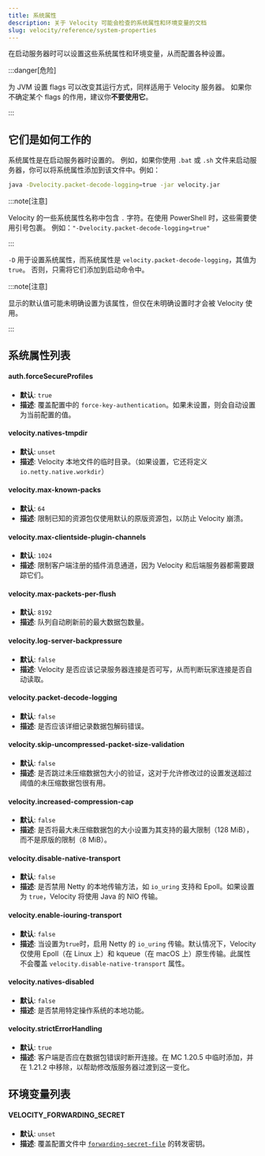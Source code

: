 ```yaml
---
title: 系统属性
description: 关于 Velocity 可能会检查的系统属性和环境变量的文档
slug: velocity/reference/system-properties
---
```


在启动服务器时可以设置这些系统属性和环境变量，从而配置各种设置。

:::danger[危险]

为 JVM 设置 flags 可以改变其运行方式，同样适用于 Velocity 服务器。
如果你不确定某个 flags 的作用，建议你**不要使用它**。

:::

## 它们是如何工作的

系统属性是在启动服务器时设置的。
例如，如果你使用 `.bat` 或 `.sh` 文件来启动服务器，你可以将系统属性添加到该文件中。例如：

```bash
java -Dvelocity.packet-decode-logging=true -jar velocity.jar
```

:::note[注意]

Velocity 的一些系统属性名称中包含 `.` 字符。在使用 PowerShell 时，这些需要使用引号包裹。
例如：`"-Dvelocity.packet-decode-logging=true"`

:::

`-D` 用于设置系统属性，而系统属性是 `velocity.packet-decode-logging`，其值为 `true`。
否则，只需将它们添加到启动命令中。

:::note[注意]

显示的默认值可能未明确设置为该属性，但仅在未明确设置时才会被 Velocity 使用。

:::

## 系统属性列表

#### auth.forceSecureProfiles

- **默认**: `true`
- **描述**: 覆盖配置中的 `force-key-authentication`。如果未设置，则会自动设置为当前配置的值。

#### velocity.natives-tmpdir

- **默认**: `unset`
- **描述**: Velocity 本地文件的临时目录。（如果设置，它还将定义 `io.netty.native.workdir`）

#### velocity.max-known-packs

- **默认**: `64`
- **描述**: 限制已知的资源包仅使用默认的原版资源包，以防止 Velocity 崩溃。

#### velocity.max-clientside-plugin-channels

- **默认**: `1024`
- **描述**: 限制客户端注册的插件消息通道，因为 Velocity 和后端服务器都需要跟踪它们。

#### velocity.max-packets-per-flush

- **默认**: `8192`
- **描述**: 队列自动刷新前的最大数据包数量。

#### velocity.log-server-backpressure

- **默认**: `false`
- **描述**: Velocity 是否应该记录服务器连接是否可写，从而判断玩家连接是否自动读取。

#### velocity.packet-decode-logging

- **默认**: `false`
- **描述**: 是否应该详细记录数据包解码错误。

#### velocity.skip-uncompressed-packet-size-validation

- **默认**: `false`
- **描述**: 是否跳过未压缩数据包大小的验证，这对于允许修改过的设置发送超过阈值的未压缩数据包很有用。

#### velocity.increased-compression-cap

- **默认**: `false`
- **描述**: 是否将最大未压缩数据包的大小设置为其支持的最大限制（128 MiB），而不是原版的限制（8 MiB）。

#### velocity.disable-native-transport

- **默认**: `false`
- **描述**: 是否禁用 Netty 的本地传输方法，如 `io_uring` 支持和 Epoll。如果设置为 `true`，Velocity 将使用 Java 的 NIO 传输。

#### velocity.enable-iouring-transport

- **默认**: `false`
- **描述**: 当设置为`true`时，启用 Netty 的 `io_uring` 传输。默认情况下，Velocity 仅使用 Epoll（在 Linux 上）和 kqueue（在 macOS 上）原生传输。此属性不会覆盖 `velocity.disable-native-transport` 属性。

#### velocity.natives-disabled

- **默认**: `false`
- **描述**: 是否禁用特定操作系统的本地功能。

#### velocity.strictErrorHandling

- **默认**: `true`
- **描述**: 客户端是否应在数据包错误时断开连接。在 MC 1.20.5 中临时添加，并在 1.21.2 中移除，以帮助修改版服务器过渡到这一变化。

## 环境变量列表

#### VELOCITY_FORWARDING_SECRET

- **默认**: `unset`
- **描述**: 覆盖配置文件中 [`forwarding-secret-file`](/velocity/configuration#root-section) 的转发密钥。
